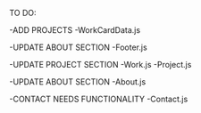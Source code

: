 TO DO:

-ADD PROJECTS
-WorkCardData.js

-UPDATE ABOUT SECTION
-Footer.js

-UPDATE PROJECT SECTION
-Work.js
-Project.js

-UPDATE ABOUT SECTION
-About.js

-CONTACT NEEDS FUNCTIONALITY
-Contact.js
